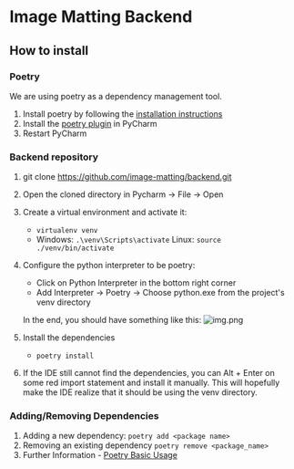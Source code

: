 # Image Matting Backend

## How to install

### Poetry

We are using poetry as a dependency management tool.

1. Install poetry by following
   the [installation instructions](https://python-poetry.org/docs/#windows-powershell-install-instructions)
2. Install the [poetry plugin](https://plugins.jetbrains.com/plugin/14307-poetry) in PyCharm
3. Restart PyCharm

### Backend repository

1. git clone https://github.com/image-matting/backend.git
2. Open the cloned directory in Pycharm → File → Open
3. Create a virtual environment and activate it:
    - ```virtualenv venv```
    - Windows: ```.\venv\Scripts\activate```
      Linux: ```source ./venv/bin/activate```
4. Configure the python interpreter to be poetry:
    - Click on Python Interpreter in the bottom right corner
    - Add Interpreter → Poetry → Choose python.exe from the project's venv directory

   In the end, you should have something like this:
   ![img.png](https://user-images.githubusercontent.com/26183144/147248278-1fc05e08-17c9-4007-ac76-c196b0ea7e1e.png)
5. Install the dependencies
    - ```poetry install```
6. If the IDE still cannot find the dependencies, you can Alt + Enter on some red import statement and install it
   manually. This will hopefully make the IDE realize that it should be using the venv directory.

### Adding/Removing Dependencies

1. Adding a new dependency: ```poetry add <package name>```
2. Removing an existing dependency ```poetry remove <package_name>```
3. Further Information - [Poetry Basic Usage](https://python-poetry.org/docs/basic-usage/)